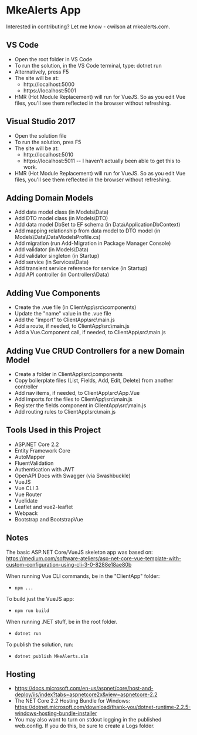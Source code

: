 # MkeAlerts App

Interested in contributing? Let me know - cwilson at mkealerts.com.

## VS Code
* Open the root folder in VS Code
* To run the solution, in the VS Code terminal, type: dotnet run
* Alternatively, press F5
* The site will be at:
  * http://localhost:5000
  * https://localhost:5001
* HMR (Hot Module Replacement) will run for VueJS. So as you edit Vue files, you'll see them reflected in the browser without refreshing.

## Visual Studio 2017
* Open the solution file
* To run the solution, pres F5
* The site will be at:
  * http://localhost:5010
  * https://localhost:5011 -- I haven't actually been able to get this to work.
* HMR (Hot Module Replacement) will run for VueJS. So as you edit Vue files, you'll see them reflected in the browser without refreshing.

## Adding Domain Models
* Add data model class (in Models\Data)
* Add DTO model class (in Models\DTO)
* Add data model DbSet to EF schema (in Data\ApplicationDbContext)
* Add mapping relationship from data model to DTO model (in Models\Data\DataModelsProfile.cs)
* Add migration (run Add-Migration in Package Manager Console)
* Add validator (in Models\Data)
* Add validator singleton (in Startup)
* Add service (in Services\Data)
* Add transient service reference for service (in Startup)
* Add API controller (in Controllers\Data)

## Adding Vue Components
* Create the .vue file (in ClientApp\src\components)
* Update the "name" value in the .vue file
* Add the "import" to ClientApp\src\main.js
* Add a route, if needed, to ClientApp\src\main.js
* Add a Vue.Component call, if needed, to ClientApp\src\main.js

## Adding Vue CRUD Controllers for a new Domain Model
* Create a folder in ClientApp\src\components
* Copy boilerplate files (List, Fields, Add, Edit, Delete) from another controller
* Add nav items, if needed, to ClientApp\src\App.Vue
* Add imports for the files to ClientApp\src\main.js
* Register the fields component in ClientApp\src\main.js
* Add routing rules to ClientApp\src\main.js

## Tools Used in this Project
* ASP.NET Core 2.2
* Entity Framework Core
* AutoMapper
* FluentValidation
* Authentication with JWT
* OpenAPI Docs with Swagger (via Swashbuckle)
* VueJS
* Vue CLI 3
* Vue Router
* Vuelidate
* Leaflet and vue2-leaflet
* Webpack
* Bootstrap and BootstrapVue


## Notes

The basic ASP.NET Core/VueJS skeleton app was based on: https://medium.com/software-ateliers/asp-net-core-vue-template-with-custom-configuration-using-cli-3-0-8288e18ae80b

When running Vue CLI commands, be in the "ClientApp" folder:
* `npm ...`

To build just the VueJS app:
* `npm run build`

When running .NET stuff, be in the root folder.
* `dotnet run`

To publish the solution, run:
* `dotnet publish MkeAlerts.sln`


## Hosting
* https://docs.microsoft.com/en-us/aspnet/core/host-and-deploy/iis/index?tabs=aspnetcore2x&view=aspnetcore-2.2
* The NET Core 2.2 Hosting Bundle for Windows: https://dotnet.microsoft.com/download/thank-you/dotnet-runtime-2.2.5-windows-hosting-bundle-installer
* You may also want to turn on stdout logging in the published web.config. If you do this, be sure to create a Logs folder.
